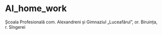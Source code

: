 # AI_home_work
Școala Profesională com. Alexandreni și Gimnaziul „Luceafărul”, or. Biruința, r. Sîngerei
